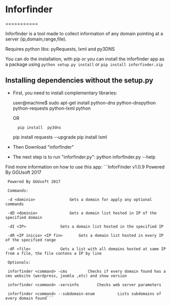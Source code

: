 # Inforfinder
===========

Inforfinder is a tool made to collect information of any domain pointing at a server (ip,domain,range,file).

Requires python libs: pyRequests, lxml and py3DNS

You can do the installation, with pip or you can install the inforfinder app as a package using `python setup.py install` or `pip install inforfinder.zip`

## Installing dependencies without the setup.py

- First, you need to install complementary libraries: 

	user@machine$ sudo apt-get install python-dns python-dnspython python-requests python-lxml python
	
	OR
	
	    pip install  py3dns
	pip install requests --upgrade
	    pip install  lxml

- Then Download "inforfinder"


- The next step is to run "inforfinder.py": python inforfinder.py --help

Find more information on how to use this app:
	 ```InforFinder v1.0.9 Powered By GGUsoft 2017
	
	 Powered By GGUsoft 2017
	
	 Commands:
	
	 -d <dominio>				Gets a domain for apply any optional commands
	
	 -dD <dominio>				Gets a domain list hosted in IP of the specified domain
	
	 -dI <IP>				Gets a domain list hosted in the specified IP 
	
	 -dR <IP inicio> <IP fin>		Gets a domain list hosted in every IP of the specified range
	
	 -dF <file>				Gets a list with all domains hosted at same IP from a file, the file contens a IP by line
	 
	 Optionals:
	
	 inforfinder <command> -cms			Checks if every domain found has a cms website (wordpress, joomla ,etc) and show version
	
	 inforfinder <command> -servinfo		Checks web server parameters
	
	 inforfinder <command> --subdomain-enum          Lists subdomains of every domain found```
